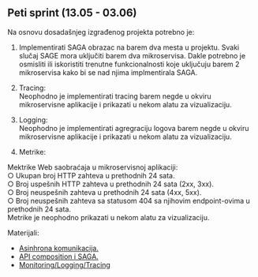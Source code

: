 ## Peti sprint (13.05 - 03.06)

Na osnovu dosadašnjeg izgrađenog projekta potrebno je:  
1. Implementirati SAGA obrazac na barem dva mesta u projektu. Svaki slučaj SAGE mora uključiti barem dva mikroservisa. Dakle potrebno je osmisliti ili iskoristiti trenutne funkcionalnosti koje uključuju barem 2 mikroservisa kako bi se nad njima implmentirala SAGA.  

2. Tracing:  
Neophodno je implementirati tracing barem negde u okviru mikroservisne aplikacije i prikazati u nekom alatu za vizualizaciju.  

3. Logging:  
Neophodno je implementirati agregraciju logova barem negde u okviru mikroservisne aplikacije i prikazati u nekom alatu za vizualizaciju.  

4. Metrike:
   
Mektrike Web saobraćaja u mikroservisnoj aplikaciji:  
○ Ukupan broj HTTP zahteva u prethodnih 24 sata.  
○ Broj uspešnih HTTP zahteva u prethodnih 24 sata (2xx, 3xx).  
○ Broj neuspešnih zahteva u prethodnih 24 sata (4xx, 5xx).  
○ Broj neuspešnih zahteva sa statusom 404 sa njihovim endpoint-ovima u prethodnih 24 sata.  
Metrike je neophodno prikazati u nekom alatu za vizualizaciju.  

Materijali:  
- <a href='https://github.com/lukaDoric/SOA/blob/main/S5/asinhrona_komunikacija.md'>Asinhrona komunikacija.</a>  
- <a href='https://github.com/lukaDoric/SOA/blob/main/S5/api_composition_saga.md'>API composition i SAGA.</a>
- <a href='https://github.com/lukaDoric/SOA/blob/main/S5/monitoring.md'>Monitoring/Logging/Tracing</a>

